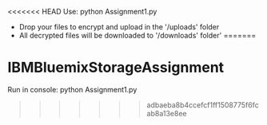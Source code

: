 <<<<<<< HEAD
Use: python Assignment1.py

* Drop your files to encrypt and upload in the '/uploads' folder
* All decrypted files will be downloaded to '/downloads' folder'
=======
# IBMBluemixStorageAssignment
Run in console: 
python Assignment1.py
>>>>>>> adbaeba8b4ccefcf1ff1508775f6fcab8a13e8ee
